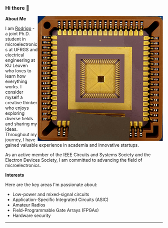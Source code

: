### Hi there 👋

<img align="right" alt="GIF" src="asic.jpg?raw=true" width="400" height="400">
  
**About Me**

I am [Rodrigo](https://inf.ufrgs.br/~rnwuerdig/) - a joint Ph.D. student in microelectronics at UFRGS and electrical engineering at KU Leuven who loves to learn how everything works. I consider myself a creative thinker who enjoys exploring diverse fields and sharing my ideas. Throughout my journey, I have gained valuable experience in academia and innovative startups. 

As an active member of the IEEE Circuits and Systems Society and the Electron Devices Society, I am committed to advancing the field of microelectronics.

**Interests**

Here are the key areas I'm passionate about:

- Low-power and mixed-signal circuits
- Application-Specific Integrated Circuits (ASIC)
- Amateur Radios
- Field-Programmable Gate Arrays (FPGAs)
- Hardware security

---- 

